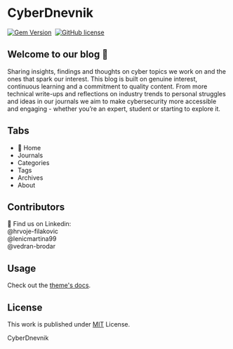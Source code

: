 # CyberDnevnik

[![Gem Version](https://img.shields.io/gem/v/jekyll-theme-chirpy)][gem]&nbsp;
[![GitHub license](https://img.shields.io/github/license/cotes2020/chirpy-starter.svg?color=blue)][mit]

## Welcome to our blog :closed_lock_with_key:

Sharing insights, findings and thoughts on cyber topics we work on and the ones that spark our interest. This blog is built on genuine interest, continuous learning and a commitment to quality content. From more technical write-ups and reflections on industry trends to personal struggles and ideas in our journals we aim to make cybersecurity more accessible and engaging - whether you’re an expert, student or starting to explore it.


## Tabs

* :pushpin: Home
* Journals
* Categories
* Tags
* Archives
* About


## Contributors

:handshake: Find us on Linkedin:<br>
@hrvoje-filakovic<br>
@lenicmartina99<br>
@vedran-brodar


## Usage

Check out the [theme's docs](https://github.com/cotes2020/jekyll-theme-chirpy/wiki).


## License

This work is published under [MIT][mit] License.

[gem]: https://rubygems.org/gems/jekyll-theme-chirpy
[chirpy]: https://github.com/cotes2020/jekyll-theme-chirpy/
[CD]: https://en.wikipedia.org/wiki/Continuous_deployment
[mit]: https://github.com/cotes2020/chirpy-starter/blob/master/LICENSE

CyberDnevnik
